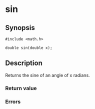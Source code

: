 # sin

## Synopsis

`#include <math.h>`

`double sin(double x);`

## Description

Returns the sine of an angle of x radians.

### Return value

### Errors
